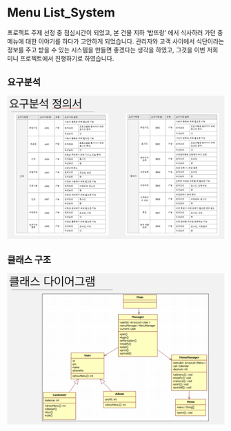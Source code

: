 # Menu List_System

프로젝트 주제 선정 중 점심시간이 되었고, 본 건물 지하 ‘밥뜨랑’ 에서 식사하러 가던 중 메뉴에 대한 이야기를 하다가 고안하게 되었습니다.
관리자와 고객 사이에서 식단이라는 정보를 주고 받을 수 있는 시스템을 만들면 좋겠다는 생각을 하였고, 그것을 이번 저희 미니 프로젝트에서 진행하기로 하였습니다.


## 요구분석

![image](./static/image01.png)

## 클래스 구조

![image](./static/image02.png)
